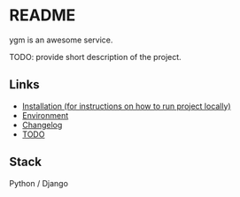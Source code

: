 # README

ygm is an awesome service.

TODO: provide short description of the project.

## Links
* [Installation (for instructions on how to run project locally)](docs/INSTALL.md)
* [Environment](docs/ENVIRONMENT.md)
* [Changelog](docs/CHANGELOG.md)
* [TODO](docs/TODO.md)

## Stack

Python / Django

